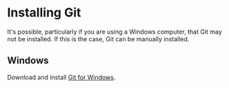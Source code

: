 # Installing Git

It's possible, particularly if you are using a Windows computer, that Git may not be installed. If this is the case, Git can be manually installed.

## Windows
Download and install [Git for Windows](https://git-scm.com/download/win).